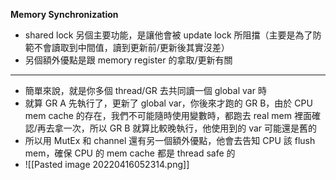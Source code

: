 **Memory Synchronization**
- shared lock 另個主要功能，是讓他會被 update lock 所阻擋（主要是為了防範不會讀取到中間值，讀到更新前/更新後其實沒差）
- 另個額外優點是跟 memory register 的拿取/更新有關
---
- 簡單來說，就是你多個 thread/GR 去共同讀一個 global var 時
- 就算 GR A 先執行了，更新了 global var，你後來才跑的 GR B，由於 CPU mem cache 的存在，我們不可能隨時使用變數時，都跑去 real mem 裡面確認/再去拿一次，所以 GR B 就算比較晚執行，他使用到的 var 可能還是舊的
- 所以用 MutEx 和 channel 還有另一個額外優點，他會去告知 CPU 該 flush mem，確保 CPU 的 mem cache 都是 thread safe 的
- ![[Pasted image 20220416052314.png]]